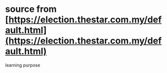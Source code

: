 # source from [https://election.thestar.com.my/default.html](https://election.thestar.com.my/default.html)

learning purpose

